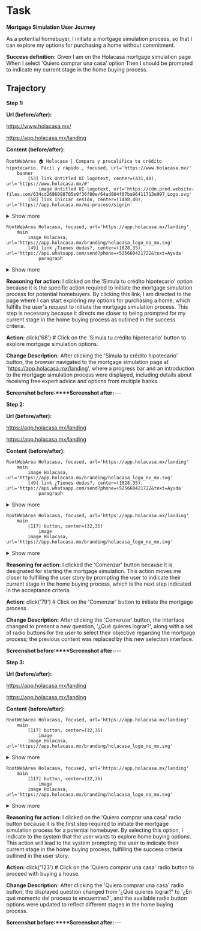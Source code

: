 # Task

**Mortgage Simulation User Journey**

As a potential homebuyer,
I initiate a mortgage simulation process,
so that I can explore my options for purchasing a home without commitment.

**Success definition:** Given I am on the Holacasa mortgage simulation page
When I select 'Quiero comprar una casa' option
Then I should be prompted to indicate my current stage in the home buying process.

## Trajectory

**Step 1:**

**Url (before/after):** 

https://www.holacasa.mx/

https://app.holacasa.mx/landing

**Content (before/after):** 

```
RootWebArea 🏠 Holacasa | Compara y precalifica tu crédito hipotecario. Fácil y rápido., focused, url='https://www.holacasa.mx/'
	banner
		[53] link Untitled UI logotext, center=(431,40), url='https://www.holacasa.mx/#'
			image Untitled UI logotext, url='https://cdn.prod.website-files.com/634cd2686088705e9f36f80e/64ad804f07ba96411713e997_Logo.svg'
		[58] link Iniciar sesión, center=(1488,40), url='https://app.holacasa.mx/mi-proceso/signin'
```
<details><summary>Show more</summary>

```
	heading Encontramos tu hipoteca ideal sin costo
		strong
			emphasis
	paragraph
		StaticText Somos tu bróker hipotecario digital sin costo — 12 bancos en 1 lugar
	[68] link Simula tu crédito hipotecario, center=(960,466), url='https://app.holacasa.mx/landing'
	paragraph
		StaticText Nuestra presencia en medios
	image, url='https://cdn.prod.website-files.com/634cd2686088705e9f36f80e/660c9b35db814ce152eed5bd_media-logos.svg'
	heading Tu hipoteca Sin letras chiquitas
		strong
			emphasis
	image, url='https://cdn.prod.website-files.com/634cd2686088705e9f36f80e/660b535666bf590207892cbc_il2.svg'
	paragraph
		StaticText Aplica en línea
	paragraph
		StaticText Llena nuestro formulario en línea para que podamos conocerte y precalificar tu crédito hipotecario.
	image, url='https://cdn.prod.website-files.com/634cd2686088705e9f36f80e/660b5232fb0a396cb2fcd4c6_illu1.svg'
	paragraph
		StaticText Recibe asesoría de un especialista hipotecario
	paragraph
		StaticText Agenda una llamada de asesoría para que podamos ayudarte a elegir la mejor opción entre 12 instituciones financieras.
	image, url='https://cdn.prod.website-files.com/634cd2686088705e9f36f80e/660c0aeea2bcf21af8e97b66_il3.svg'
	paragraph
		StaticText Nos encargamos de todo el proceso por ti
	paragraph
		StaticText Nuestro equipo se encargara de todo el proceso por ti, desde tu aplicación, aprobación, coordinación con notaría y banco.
	paragraph
		StaticText Trabajamos con los mejores bancos e instituciones financieras de México como
	image, url='https://cdn.prod.website-files.com/634cd2686088705e9f36f80e/660d724e9e5f29cd6fecb266_Banco_Santander_Logotipo%201.svg'
	image, url='https://cdn.prod.website-files.com/634cd2686088705e9f36f80e/660d72fa96029e94b5dd5217_citi%201.svg'
	image, url='https://cdn.prod.website-files.com/634cd2686088705e9f36f80e/660d72ed842457a60d76aeeb_Scotiabank_logo%201.svg'
	image, url='https://cdn.prod.website-files.com/634cd2686088705e9f36f80e/660d727067bc24b5858cb4a2_HSBC_logo_(2018)%201.svg'
	image, url='https://cdn.prod.website-files.com/634cd2686088705e9f36f80e/660d732e8aac87a88271e775_Logo_de_Banorte%201.svg'
	image, url='https://cdn.prod.website-files.com/634cd2686088705e9f36f80e/660d734296029e94b5dd9dc6_Hey_Banco%201.svg'
	image, url='https://cdn.prod.website-files.com/634cd2686088705e9f36f80e/660dd467eac349ddd2fd31fd_Mifel%20azul.webp'
	image, url='https://cdn.prod.website-files.com/634cd2686088705e9f36f80e/660d7324f22209cb7350f28a_Afirme_logo%201.svg'
	image, url='https://cdn.prod.website-files.com/634cd2686088705e9f36f80e/660dd1e88e499960c43520d1_LOGO_5.svg'
	image, url='https://cdn.prod.website-files.com/634cd2686088705e9f36f80e/660dd3e881f46f1227a7b918_LOGO_3.svg'
	image, url='https://cdn.prod.website-files.com/634cd2686088705e9f36f80e/660dd4a2b70d6d5d1c11204f_Logo.svg'
	image, url='https://cdn.prod.website-files.com/634cd2686088705e9f36f80e/654150b2f75f6c7e49c1d890_62b14a60c4d4d631e5c7a614_yave_logo_primary.svg'
	heading Lo que nuestros clientes opinan
	image
	image
	image
	image
	image
	StaticText En mi proceso de adquirir una propiedad, me apoyaron bastante, contestándome todas las dudas que tenía y haciendo el proceso más ágil!
	StaticText Manolo Galicia
	StaticText Cliente Holacasa
	image
	image
	image
	image
	image
	StaticText Siempre atentos y en comunicación constante que es lo más valioso cuando se trata de este tipo de transacciones
	StaticText Ximena Alvarez
	StaticText Cliente Holacasa
	image
	image
	image
	image
	image
	StaticText Muy buen servicio, acompañamiento durante el proceso de adquisición de inmueble. buenas recomendaciones, buen equipo de trabajo, muy atentos.
	StaticText Andrés Ignacio Javela
	StaticText Cliente Holacasa
	image, url='https://cdn.prod.website-files.com/634cd2686088705e9f36f80e/65159efefd5bf4e56eb39b6c_pro-white.svg'
	heading El bróker que te ayuda a cerrar más ventas
	paragraph
		StaticText Únete a las más de +400 inmobiliarias y desarrolladores que usan Holacasa PRO
	link Conoce más, url='https://www.holacasa.mx/inmobiliarias'
	image, url='https://cdn.prod.website-files.com/634cd2686088705e9f36f80e/64b03f0ee3cd3d0a3b4eea8a_iphone14%20(1)-p-500.png'
	image, url='https://cdn.prod.website-files.com/634cd2686088705e9f36f80e/660c11b3973d22bfcf67bbe1_il4.svg'
	paragraph
		StaticText Refiere nuevos clientes desde tu celular
	paragraph
		StaticText Refiere a tus clientes fácilmente desde tu celular en minutos.
	image, url='https://cdn.prod.website-files.com/634cd2686088705e9f36f80e/660c11dcc21ae22731d55ea8_il5.svg'
	paragraph
		StaticText Visualiza el progreso de tus clientes en cualquier momento
	paragraph
		StaticText Obtén actualizaciones del proceso de tus clientes en tiempo real a través de la plataforma y WhatsApp.
	image, url='https://cdn.prod.website-files.com/634cd2686088705e9f36f80e/660c121af839f64fac27cc54_il6.svg'
	paragraph
		StaticText Soporte de inicio a fin
	paragraph
		StaticText Estamos aquí para ayudarte a cerrar ventas, nuestro servicio comienza desde que refieres a tus clientes y termina hasta la firma de la escritura.
	heading Preguntas frecuentes
	StaticText ¿Cuál es la tasa de interés de un crédito hipotecario?
	StaticText En Holacasa.mx, ofrecemos tasas de interés competitivas en nuestros créditos hipotecarios. Nos esforzamos por adaptar nuestras tasas a las necesidades individuales de cada cliente, garantizando así la mejor opción para su situación financiera. Nuestro enfoque es proporcionar soluciones que aseguren tanto la asequibilidad como la satisfacción de nuestros clientes, sin comprometer la calidad y el servicio excepcional que caracteriza a Holacasa.mx.
	StaticText ¿Quiénes son elegibles para solicitar un crédito hipotecario en Holacasa.mx?
	StaticText En Holacasa.mx, todas las personas mayores de edad que cuenten con empleo fijo, ingreso comprobable, historial crediticio positivo, y que cumplan con los requisitos de nuestra entidad financiera, pueden solicitar un crédito hipotecario.
	StaticText ¿Cuáles son los requisitos para obtener un crédito hipotecario?
	StaticText En Holacasa.mx nos comprometemos a ofrecerte la mejor opción de crédito hipotecario. Por eso, evaluamos cuidadosamente los requisitos estándar de un crédito, como la edad mínima, un historial de crédito positivo, ingresos fijos, así como la documentación personal y los documentos relacionados con la propiedad que deseas adquirir. Además, te solicitaremos que completes tu solicitud con todos tus datos y los documentos necesarios. Esto nos permite agilizar el proceso, facilitar los trámites y resolver cualquier duda que puedas tener. En Holacasa.mx, estamos aquí para ayudarte en cada paso del camino hacia la adquisición de tu nuevo hogar.
	StaticText ¿Ofrece Holacasa.mx asesoramiento personalizado durante el proceso de solicitud de crédito hipotecario?
	StaticText Definitivamente, en Holacasa.mx, nos distinguimos por brindar una atención detallada y personalizada a todos nuestros clientes durante su proceso de solicitud de crédito hipotecario. Contamos con un equipo de especialistas siempre listos para acompañarte en cada etapa del proceso. Esto incluye desde el análisis inicial de tus requerimientos financieros y la selección del producto hipotecario más adecuado para ti, hasta la completa tramitación de tu solicitud y la finalización exitosa de todo el proceso. Somos conscientes de que las necesidades de cada cliente son distintas, y por eso nos esforzamos en ofrecer soluciones personalizadas y adaptadas a las circunstancias individuales de cada uno.
	StaticText ¿Utilizar los servicios de Holacasa.mx para obtener un crédito hipotecario tiene algún costo?
	StaticText No, no hay ningún costo para nuestros clientes al usar los servicios de Holacasa.mx para conseguir un crédito hipotecario. Nosotros obtenemos ingresos de la comisión que nos paga el banco al colocar tu crédito, así que no te preocupes por gastos adicionales de nuestra parte.
	image, url='https://cdn.prod.website-files.com/634cd2686088705e9f36f80e/64ad804f07ba96411713e997_Logo.svg'
	paragraph
		StaticText Respaldados por
	image, url='https://cdn.prod.website-files.com/634cd2686088705e9f36f80e/660c30caf9efe3ce055a2737_YC%20Logo%20Expanded%20%E2%80%94%20Black%201.svg'
	link contacto@holacasa.mx, url='https://www.holacasa.mx/#'
		image, url='https://cdn.prod.website-files.com/634cd2686088705e9f36f80e/63997dad28a4d11e1ccd3d9b_email.svg'
	link +52 (55) 8957 7776, url='https://www.holacasa.mx/#'
		image, url='https://cdn.prod.website-files.com/634cd2686088705e9f36f80e/63997dad13f5050272003ba9_phone.svg'
	heading Inicio
	link Inmobiliarias, url='https://www.holacasa.mx/#'
	heading Legal
	link Aviso de privacidad, url='https://app.holacasa.mx/legal/aviso-de-privacidad'
	link Términos y condiciones, url='https://app.holacasa.mx/legal/terminos-y-condiciones'
	StaticText Holacasa © 2024, 26 Ventures SAPI de CV.
	StaticText Av. Insurgentes Sur 1079, Col del Valle Sur, Benito Juárez, 03720 Ciudad de México, CDMX
	[286] link Simula tu crédito hipotecario, center=(960,1030), url='https://app.holacasa.mx/landing'
	[290] link, center=(1870,1030), url='https://w.app/ZnXvYr?widget'
		image
```
</details>



```
RootWebArea Holacasa, focused, url='https://app.holacasa.mx/landing'
	main
		image Holacasa, url='https://app.holacasa.mx/branding/holacasa_logo_no_mx.svg'
		[49] link ¿Tienes dudas?, center=(1828,35), url='https://api.whatsapp.com/send?phone=+525660421722&text=Ayuda'
			paragraph
```
<details><summary>Show more</summary>

```
			image
		image Holacasa.mx, url='https://app.holacasa.mx/ui-kit-avatar.png'
		progressbar
		paragraph
			StaticText Descubre tu hipoteca ideal en 3 minutos
		paragraph
			StaticText Recibe asesoría sin costo de un experto hipotecario.
		list
			[66] listitem, center=(768,366), inner_text=Sin costo
				image
				paragraph
					StaticText Sin costo
			[70] listitem, center=(934,366), inner_text=12 bancos en un lugar
				image
				paragraph
					StaticText 12 bancos en un lugar
			[74] listitem, center=(1126,366), inner_text=Sin compromiso
				image
				paragraph
					StaticText Sin compromiso
		[79] button Comenzar, center=(960,436)
		paragraph
			StaticText ¿Ya tienes un proceso activo?
			[81] link Continúa tu proceso, center=(1060,484), url='https://app.holacasa.mx/mi-proceso/signin'
				button Continúa tu proceso
		paragraph
			StaticText Trabajamos con los mejores bancos e instituciones financieras de México como
		image Banorte, url='https://app.holacasa.mx/_next/image?url=%2Fbank-logos%2Fbanorte.png&w=128&q=75'
		image HSBC, url='https://app.holacasa.mx/_next/image?url=%2Fbank-logos%2Fhsbc.png&w=128&q=75'
		image Santander, url='https://app.holacasa.mx/_next/image?url=%2Fbank-logos%2Fsantander.png&w=128&q=75'
		image Citibanamex, url='https://app.holacasa.mx/_next/image?url=%2Fbank-logos%2Fcitibanamex.png&w=128&q=75'
		image Scotiabank, url='https://app.holacasa.mx/_next/image?url=%2Fbank-logos%2Fscotiabank.png&w=128&q=75'
		image Afirme, url='https://app.holacasa.mx/_next/image?url=%2Fbank-logos%2Fafirme.png&w=128&q=75'
		image Hey, url='https://app.holacasa.mx/_next/image?url=%2Fbank-logos%2Fhey.png&w=128&q=75'
		image
	alert, atomic
```
</details>

**Reasoning for action:** I clicked on the 'Simula tu crédito hipotecario' option because it is the specific action required to initiate the mortgage simulation process for potential homebuyers. By clicking this link, I am directed to the page where I can start exploring my options for purchasing a home, which fulfills the user's request to initiate the mortgage simulation process. This step is necessary because it directs me closer to being prompted for my current stage in the home buying process as outlined in the success criteria.

**Action:** click('68') # Click on the 'Simula tu crédito hipotecario' button to explore mortgage simulation options.

**Change Description:** After clicking the 'Simula tu crédito hipotecario' button, the browser navigated to the mortgage simulation page at 'https://app.holacasa.mx/landing', where a progress bar and an introduction to the mortgage simulation process were displayed, including details about receiving free expert advice and options from multiple banks.

**Screenshot before:****Screenshot after:**---

**Step 2:**

**Url (before/after):** 

https://app.holacasa.mx/landing

https://app.holacasa.mx/landing

**Content (before/after):** 

```
RootWebArea Holacasa, focused, url='https://app.holacasa.mx/landing'
	main
		image Holacasa, url='https://app.holacasa.mx/branding/holacasa_logo_no_mx.svg'
		[49] link ¿Tienes dudas?, center=(1828,35), url='https://api.whatsapp.com/send?phone=+525660421722&text=Ayuda'
			paragraph
```
<details><summary>Show more</summary>

```
			image
		image Holacasa.mx, url='https://app.holacasa.mx/ui-kit-avatar.png'
		progressbar
		paragraph
			StaticText Descubre tu hipoteca ideal en 3 minutos
		paragraph
			StaticText Recibe asesoría sin costo de un experto hipotecario.
		list
			[66] listitem, center=(768,366), inner_text=Sin costo
				image
				paragraph
					StaticText Sin costo
			[70] listitem, center=(934,366), inner_text=12 bancos en un lugar
				image
				paragraph
					StaticText 12 bancos en un lugar
			[74] listitem, center=(1126,366), inner_text=Sin compromiso
				image
				paragraph
					StaticText Sin compromiso
		[79] button Comenzar, center=(960,436)
		paragraph
			StaticText ¿Ya tienes un proceso activo?
			[81] link Continúa tu proceso, center=(1060,484), url='https://app.holacasa.mx/mi-proceso/signin'
				button Continúa tu proceso
		paragraph
			StaticText Trabajamos con los mejores bancos e instituciones financieras de México como
		image Banorte, url='https://app.holacasa.mx/_next/image?url=%2Fbank-logos%2Fbanorte.png&w=128&q=75'
		image HSBC, url='https://app.holacasa.mx/_next/image?url=%2Fbank-logos%2Fhsbc.png&w=128&q=75'
		image Santander, url='https://app.holacasa.mx/_next/image?url=%2Fbank-logos%2Fsantander.png&w=128&q=75'
		image Citibanamex, url='https://app.holacasa.mx/_next/image?url=%2Fbank-logos%2Fcitibanamex.png&w=128&q=75'
		image Scotiabank, url='https://app.holacasa.mx/_next/image?url=%2Fbank-logos%2Fscotiabank.png&w=128&q=75'
		image Afirme, url='https://app.holacasa.mx/_next/image?url=%2Fbank-logos%2Fafirme.png&w=128&q=75'
		image Hey, url='https://app.holacasa.mx/_next/image?url=%2Fbank-logos%2Fhey.png&w=128&q=75'
		image
	alert, atomic
```
</details>



```
RootWebArea Holacasa, focused, url='https://app.holacasa.mx/landing'
	main
		[117] button, center=(32,35)
			image
		image Holacasa, url='https://app.holacasa.mx/branding/holacasa_logo_no_mx.svg'
```
<details><summary>Show more</summary>

```
		[49] link ¿Tienes dudas?, center=(1828,35), url='https://api.whatsapp.com/send?phone=+525660421722&text=Ayuda'
			paragraph
			image
		image Holacasa.mx, url='https://app.holacasa.mx/ui-kit-avatar.png'
		progressbar
		paragraph
			StaticText ¿Qué quieres lograr?
		radiogroup
			[123] radio Quiero comprar una casa, center=(960,294), checked='false', type=button
				LabelText
			[125] radio Quiero mejorar mi hipoteca actual, center=(960,378), checked='false', type=button
				LabelText
			[127] radio Quiero obtener efectivo, center=(960,462), checked='false', type=button
				LabelText
		image
	alert, atomic
```
</details>

**Reasoning for action:** I clicked the 'Comenzar' button because it is designated for starting the mortgage simulation. This action moves me closer to fulfilling the user story by prompting the user to indicate their current stage in the home buying process, which is the next step indicated in the acceptance criteria.

**Action:** click('79') # Click on the 'Comenzar' button to initiate the mortgage process.

**Change Description:** After clicking the 'Comenzar' button, the interface changed to present a new question, '¿Qué quieres lograr?', along with a set of radio buttons for the user to select their objective regarding the mortgage process; the previous content was replaced by this new selection interface.

**Screenshot before:****Screenshot after:**---

**Step 3:**

**Url (before/after):** 

https://app.holacasa.mx/landing

https://app.holacasa.mx/landing

**Content (before/after):** 

```
RootWebArea Holacasa, focused, url='https://app.holacasa.mx/landing'
	main
		[117] button, center=(32,35)
			image
		image Holacasa, url='https://app.holacasa.mx/branding/holacasa_logo_no_mx.svg'
```
<details><summary>Show more</summary>

```
		[49] link ¿Tienes dudas?, center=(1828,35), url='https://api.whatsapp.com/send?phone=+525660421722&text=Ayuda'
			paragraph
			image
		image Holacasa.mx, url='https://app.holacasa.mx/ui-kit-avatar.png'
		progressbar
		paragraph
			StaticText ¿Qué quieres lograr?
		radiogroup
			[123] radio Quiero comprar una casa, center=(960,294), checked='false', type=button
				LabelText
			[125] radio Quiero mejorar mi hipoteca actual, center=(960,378), checked='false', type=button
				LabelText
			[127] radio Quiero obtener efectivo, center=(960,462), checked='false', type=button
				LabelText
		image
	alert, atomic
```
</details>



```
RootWebArea Holacasa, focused, url='https://app.holacasa.mx/landing'
	main
		[117] button, center=(32,35)
			image
		image Holacasa, url='https://app.holacasa.mx/branding/holacasa_logo_no_mx.svg'
```
<details><summary>Show more</summary>

```
		[49] link ¿Tienes dudas?, center=(1828,35), url='https://api.whatsapp.com/send?phone=+525660421722&text=Ayuda'
			paragraph
			image
		image Holacasa.mx, url='https://app.holacasa.mx/ui-kit-avatar.png'
		progressbar
		paragraph
			StaticText ¿En qué momento del proceso te encuentras?
		radiogroup
			[133] radio Solo estoy explorando, center=(960,334), checked='false', type=button
				LabelText
			[135] radio Tengo contrato de compraventa, center=(960,418), checked='false', type=button
				LabelText
			[137] radio Estoy comprando en preventa, center=(960,502), checked='false', type=button
				LabelText
			[139] radio Ya hice una oferta por una casa, center=(960,586), checked='false', type=button
				LabelText
			[141] radio Estoy buscando casa, center=(960,670), checked='false', type=button
				LabelText
		image
	alert, atomic
```
</details>

**Reasoning for action:** I clicked on the 'Quiero comprar una casa' radio button because it is the first step required to initiate the mortgage simulation process for a potential homebuyer. By selecting this option, I indicate to the system that the user wants to explore home buying options. This action will lead to the system prompting the user to indicate their current stage in the home buying process, fulfilling the success criteria outlined in the user story.

**Action:** click('123') # Click on the 'Quiero comprar una casa' radio button to proceed with buying a house.

**Change Description:** After clicking the 'Quiero comprar una casa' radio button, the displayed question changed from '¿Qué quieres lograr?' to '¿En qué momento del proceso te encuentras?', and the available radio button options were updated to reflect different stages in the home buying process.

**Screenshot before:****Screenshot after:**---


